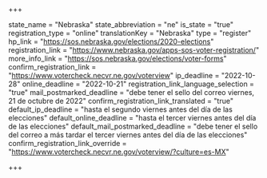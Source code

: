 +++

state_name = "Nebraska"
state_abbreviation = "ne"
is_state = "true"
registration_type = "online"
translationKey = "Nebraska"
type = "register"
hp_link = "https://sos.nebraska.gov/elections/2020-elections"
registration_link = "https://www.nebraska.gov/apps-sos-voter-registration/"
more_info_link = "https://sos.nebraska.gov/elections/voter-forms"
confirm_registration_link = "https://www.votercheck.necvr.ne.gov/voterview"
ip_deadline = "2022-10-28"
online_deadline = "2022-10-21"
registration_link_language_selection = "true"
mail_postmarked_deadline = "debe tener el sello del correo viernes, 21 de octubre de 2022"
confirm_registration_link_translated = "true"
default_ip_deadline = "hasta el segundo viernes antes del día de las elecciones"
default_online_deadline = "hasta el tercer viernes antes del día de las elecciones"
default_mail_postmarked_deadline = "debe tener el sello del correo a más tardar el tercer viernes antes del día de las elecciones"
confirm_registration_link_override = "https://www.votercheck.necvr.ne.gov/voterview/?culture=es-MX"

+++